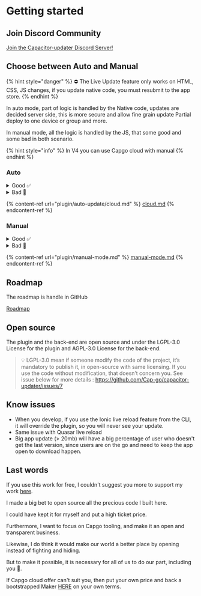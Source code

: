 # Getting started

## Join Discord Community

[Join the Capacitor-updater Discord Server!](https://discord.gg/VnYRvBfgA6)

## Choose between Auto and Manual

{% hint style="danger" %}
⛔ The Live Update feature only works on HTML, CSS, JS changes, if you update native code, you must resubmit to the app store.
{% endhint %}

In auto mode, part of logic is handled by the Native code, updates are decided server side, this is more secure and allow fine grain update Partial deploy to one device or group and more.

In manual mode, all the logic is handled by the JS, that some good and some bad in both scenario.

{% hint style="info" %}
In V4 you can use Capgo cloud with manual&#x20;
{% endhint %}

### Auto

<details>

<summary>Good ✅</summary>

* No logic to handle, all is done for you
* Auto-revert is handle for you
* Statistics of updates available
* Possibility to revert user
* Channels to share version to your team
* Define advanced strategies like AB test or partial deploy

</details>

<details>

<summary>Bad 🥲</summary>

* Need to use SemVer
* Can be problematic to use Capgo cloud for big corporate
* Long to handle if you need on-premise server

</details>

{% content-ref url="plugin/auto-update/cloud.md" %}
[cloud.md](plugin/auto-update/cloud.md)
{% endcontent-ref %}

### Manual

<details>

<summary>Good ✅</summary>

* Full control of the update logic
* No need of version server

</details>

<details>

<summary>Bad 🥲</summary>

* Long to handle all scenario yourself

</details>

{% content-ref url="plugin/manual-mode.md" %}
[manual-mode.md](plugin/manual-mode.md)
{% endcontent-ref %}

## Roadmap

The roadmap is handle in GitHub&#x20;

[Roadmap](https://github.com/orgs/Cap-go/projects/1)

## Open source

The plugin and the back-end are open source and under the LGPL-3.0 License for the plugin and AGPL-3.0 License for the back-end.

> 💡 LGPL-3.0 mean if someone modify the code of the project, it’s mandatory to publish it, in open-source with same licensing. If you use the code without modification, that doesn’t concern you. See issue below for more details : https://github.com/Cap-go/capacitor-updater/issues/7

## Know issues

* When you develop, if you use the Ionic live reload feature from the CLI, it will override the plugin, so you will never see your update.
* Same issue with Quasar live reload
* Big app update (> 20mb) will have a big percentage of user who doesn't get the last version, since users are on the go and need to keep the app open to download happen.

## Last words

If you use this work for free, I couldn't suggest you more to support my work [here](https://github.com/sponsors/riderx).

I made a big bet to open source all the precious code I built here.

I could have kept it for myself and put a high ticket price.

Furthermore, I want to focus on Capgo tooling, and make it an open and transparent business.

Likewise, I do think it would make our world a better place by opening instead of fighting and hiding.

But to make it possible, it is necessary for all of us to do our part, including you 🥹.

If Capgo cloud offer can't suit you, then put your own price and back a bootstrapped Maker [HERE](https://github.com/sponsors/riderx) on your own terms.

